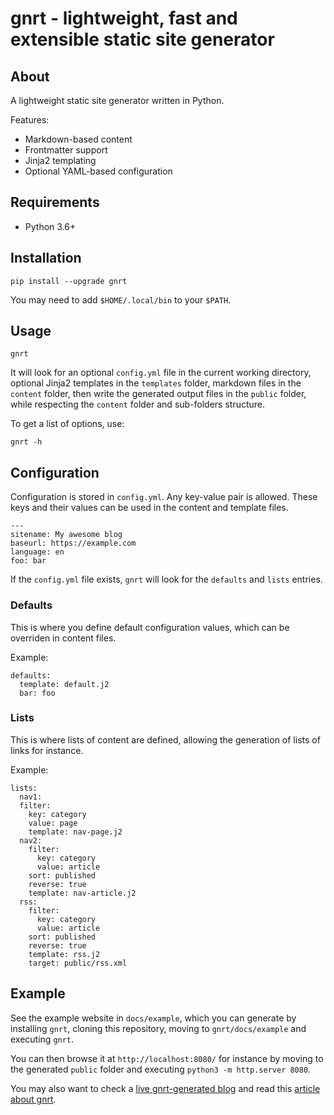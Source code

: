 # gnrt - lightweight, fast and extensible static site generator

## About

A lightweight static site generator written in Python.

Features:

* Markdown-based content
* Frontmatter support
* Jinja2 templating
* Optional YAML-based configuration

## Requirements

* Python 3.6+

## Installation

```
pip install --upgrade gnrt
```

You may need to add `$HOME/.local/bin` to your `$PATH`.

## Usage

```
gnrt
```

It will look for an optional `config.yml` file in the current working directory, optional Jinja2 templates in the `templates` folder, markdown files in the `content` folder, then write the generated output files in the `public` folder, while respecting the `content` folder and sub-folders structure.

To get a list of options, use:

```
gnrt -h
```

## Configuration

Configuration is stored in `config.yml`. Any key-value pair is allowed. These keys and their values can be used in the content and template files.

```
---
sitename: My awesome blog
baseurl: https://example.com
language: en
foo: bar
```

If the `config.yml` file exists, `gnrt` will look for the `defaults` and `lists` entries.

### Defaults

This is where you define default configuration values, which can be overriden in content files.

Example:

```
defaults:
  template: default.j2
  bar: foo
```

### Lists

This is where lists of content are defined, allowing the generation of lists of links for instance.

Example:

```
lists:
  nav1:
  filter:
    key: category
    value: page
    template: nav-page.j2
  nav2:
    filter:
      key: category
      value: article
    sort: published
    reverse: true
    template: nav-article.j2
  rss:
    filter:
      key: category
      value: article
    sort: published
    reverse: true
    template: rss.j2
    target: public/rss.xml
```

## Example

See the example website in `docs/example`, which you can generate by installing `gnrt`, cloning this repository, moving to `gnrt/docs/example` and executing `gnrt`.

You can then browse it at `http://localhost:8080/` for instance by moving to the generated `public` folder and executing `python3 -m http.server 8080`.

You may also want to check a [live gnrt-generated blog](https://hovinne.com/) and read this [article about gnrt](https://hovinne.com/articles/gnrt-static-site-generator.html).
